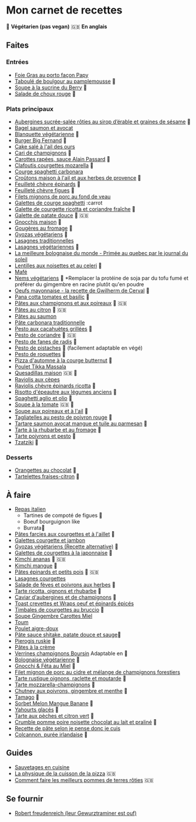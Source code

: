 
# Mon carnet de recettes

:carrot: **Végétarien (pas vegan)**  :gb: **En anglais**

## Faites
### Entrées
- [Foie Gras au porto façon Papy](https://github.com/adrian3d/chef-recipes/blob/master/Recettes/Foie%20gras%20au%20porto%20fa%C3%A7on%20Papy.md)
- [Taboulé de boulgour au pamplemousse](https://www.amandinecooking.com/taboule-de-boulgour-au-pamplemousse.html) :carrot:
- [Soupe à la sucrine du Berry](https://github.com/adrian3d/chef-recipes/blob/master/Recettes/Soupe%20%C3%A0%20la%20sucrine%20du%20Berry.md) :carrot:
- [Salade de choux rouge](https://www.youtube.com/watch?v=r3Gd2CNBmxk&list=PLTuTOLdBdcWEYV0Lo_UtOZVg3x-7Cd2FP&index=12) :carrot:

### Plats principaux
- [Aubergines sucrée-salée rôties au sirop d’érable et graines de sésame](https://madame.lefigaro.fr/recettes/aubergines-roties-au-sirop-derable-guacamole-sesame-181218-162669) :carrot:
- [Bagel saumon et avocat](https://plaisiretequilibre.wordpress.com/2015/03/04/bagels-saumon-fume-avocat-et-sauce-ciboulette-bataille-food-21/)
- [Blanquette végétarienne](https://www.youtube.com/watch?v=gMnfNY_9kiw) :carrot:
- [Burger Big Fernand](https://www.mangoandsalt.com/2015/11/06/portobello-burger-gourmet-vegetarien/) :carrot:
- [Cake salé à l'ail des ours](https://www.lacuisinedebernard.com/2021/04/cake-sale-a-lail-des-ours.html)
- [Cari de champignons](https://saveursetexperiences.blogspot.com/2017/07/cari-de-champignons-frais-la-creme-de.html) :carrot:
- [Carottes rapées, sauce Alain Passard](https://www.youtube.com/watch?v=dF0EkGoadtE) :carrot:
- [Clafoutis courgettes mozarella](https://piao.fr/2020/06/clafoutis-de-courgettes-mozzarella/) :carrot:
- [Courge spaghetti carbonara](https://github.com/adrian3d/chef-recipes/blob/master/Recettes/Courge%20spaghetti%20carbonara.md)
- [Croûtons maison à l'ail et aux herbes de provence](https://dubiodansmonbento.com/croutons-maison-a-lail-et-aux-herbes-de-provence/) :carrot:
- [Feuilleté chèvre épinards](https://youtu.be/Uz4iZm4nDPE) :carrot:
- [Feuilleté chèvre figues](https://www.mangoandsalt.com/2019/09/19/feuilletes-chevre-affine-figue-fraiche-miel-de-foret/) :carrot:
- [Filets mignons de porc au fond de veau](https://github.com/adrian3d/chef-recipes/blob/master/Recettes/Filets%20mignon%20de%20porc.md)
- [Galettes de courge spaghetti](https://www.ptitchef.com/recettes/entree/galettes-de-courge-spaghetti-aux-oignons-et-fromage-fid-553177) :carrot
- [Galette de courgette ricotta et coriandre fraîche](https://www.lacuisinedujardin.com/recette/galettes-de-courgette-ricotta-et-coriandre-fraiche) :carrot:
- [Galette de patate douce](https://thehappypear.ie/recipes/sweet-potato-fritter/) :carrot: :gb:
- [Gnocchis maison](https://www.cuisineaz.com/recettes/gnocchi-maison-56561.aspx) :carrot:
- [Gougères au fromage](https://youtu.be/jiNsg9XqrrM) :carrot:
- [Gyozas végétariens](https://youcookcuisine.com/recette/gyozas-vegetariens/) :carrot:
- [Lasagnes traditionnelles](https://www.facebook.com/watch/?v=802559823575740)
- [Lasagnes végétariennes](https://twitter.com/EvpokPadding/status/1142034982359228423) :carrot:
- [La meilleure bolognaise du monde - Primée au quebec par le journal du soleil](http://marieestdanssonassiette.blogspot.com/2013/08/sauce-bolognaise-primee-la-meilleure-au.html)
- [Lentilles aux noisettes et au celeri](https://www.laurentmariotte.com/creme-de-lentilles-celeri-et-noisettes/) :carrot:
- [Mafé](https://www.youtube.com/watch?v=9uDte-pIZ48)
- [Nems végétariens](https://www.cuisineaz.com/recettes/nems-vegetariens-101320.aspx) :carrot: *Remplacer la protéine de soja par du tofu fumé et préférer du gimgembre en racine plutôt qu'en poudre
- [Oeufs mayonnaise - la recette de Gwilherm de Cerval](https://www.lemonde.fr/les-recettes-du-monde/article/2020/03/06/l-uf-mayonnaise-la-recette-de-gwilherm-de-cerval_6032062_5324493.html) :carrot:
- [Pana cotta tomates et basilic](https://piao.fr/2020/07/une-recette-coloree-et-fraiche-pour-lete-panna-cotta-tomates-basilic/) :carrot:
- [Pâtes aux champignons et aux poireaux](https://youtu.be/H6r65SHkpVs?t=507) 🥕 :gb:
- [Pâtes au citron](https://prettysimplesweet.com/lemon-cilantro-pasta/) :carrot: :gb:
- [Pâtes au saumon](https://youtu.be/z8Yrwb-05Uc)
- [Pâte carbonara traditionnelle](https://youtu.be/99mmYGh7cZ8?t=282)
- [Pesto aux cacahuètes grillées](https://www.marieclaire.fr/cuisine/pates-au-pesto,1194401.asp) :carrot:
- [Pesto de coriandre](https://www.taste.com.au/recipes/coriander-pesto/775c1052-59c9-4121-b605-3f14335747fd) :carrot: :gb:
- [Pesto de fanes de radis](https://www.marmiton.org/recettes/recette_pesto-aux-fanes-de-radis_309981.aspx) :carrot:
- [Pesto de pistaches](https://www.youtube.com/watch?v=pR21oXmG3eI) :carrot: (facilement adaptable en végé)
- [Pesto de roquettes](https://youtu.be/AfVdtItAP_g) :carrot:
- [Pizza d'automne à la courge butternut](https://marinmamacooks.com/2015/11/fall-roasted-vegetable-pizza/) :carrot:
- [Poulet Tikka Massala](https://cuisine-addict.com/poulet-tikka-masala/)
- [Quesadillas maison](https://www.youtube.com/watch?v=ILb86PTrY28) :gb: :carrot:
- [Raviolis aux cèpes](https://www.cuisineactuelle.fr/recettes/raviolis-aux-cepes-sauce-foie-gras-198907)
- [Raviolis chèvre épinards ricotta](https://cahierdegourmandises.fr/raviolis-epinards-ricotta/) :carrot:
- [Risotto d'épeautre aux légumes anciens](https://www.cuisineaz.com/recettes/risotto-d-epeautre-aux-legumes-anciens-et-noisettes-95563.aspx) :carrot:
- [Spaghetti aglio et olio](https://www.mesinspirationsculinaires.com/article-spaghetti-aglio-e-olio-pates-a-lail-et-huile-dolive.html) :carrot:
- [Soupe à la tomate](https://www.youtube.com/watch?v=7BOOIqW9BQ4) :gb: :carrot:
- [Soupe aux poireaux et à l'ail](http://www.lesfoodies.com/val53/recette/soupe-tomates-poireaux-a-lail) :carrot:
- [Tagliatelles au pesto de poivron rouge](https://fr.chatelaine.com/recettes/pates-2/tagliatelles-au-pesto-de-poivron-rouge/) :carrot:
- [Tartare saumon avocat mangue et tuile au parmesan](https://cuisine.journaldesfemmes.fr/recette/356652-tartare-saumon-avocat-mangue-et-tuile-au-parmesan) :carrot:
- [Tarte à la rhubarbe et au fromage](https://chicfrigosansfric.com/recettes/cuisiner-rhubarbe-autrement) :carrot:
- [Tarte poivrons et pesto](http://www.lesfoodies.com/titelul/recette/tarte-poivrons-pesto) :carrot:
- [Tzatziki](https://www.papillesetpupilles.fr/2020/06/le-tzatziki-de-cyril-lignac.html/) :carrot:

### Desserts
- [Orangettes au chocolat](https://www.lemonde.fr/les-recettes-du-monde/article/2019/04/05/les-orangettes-au-chocolat-la-recette-facile-d-anne-xiradakis_5446261_5324493.html) :carrot:
- [Tartelettes fraises-citron](https://github.com/adrian3d/chef-recipes/blob/master/Recettes/Tartelettes%20fraises-citron.md) :carrot:

## À faire
- [Repas italien](https://www.youtube.com/watch?v=l5F9WfVRluM)
	- Tartines de compoté de figues 🥕
	- Boeuf bourguignon like
	- Burrata🥕
- [Pâtes farcies aux courgettes et à l'aillet](https://mamscook.com/2016/04/22/pates-farcies-aux-courgettes-et-a-laillet/) :carrot:
- [Galettes courgette et jambon](https://magazine.laruchequiditoui.fr/legumologie/pique-nique-galettes-courgettes/)
- [Gyozas végétariens (Recette alternative)](https://biancazapatka.com/en/vegetable-dumplings-vegan-gyoza/) :carrot:
- [Galettes de courgettes à la japonnaise](https://magazine.laruchequiditoui.fr/legumologie/courgette-a-toutes-sauces/galettes-de-courgettes-a-japonaise/) :carrot:
- [Kimchi ananas](https://insaneinthebrine.com/pineapple-kimchi-hotsauce/) :carrot: :gb:
- [Kimchi mangue](https://www.elle.fr/Elle-a-Table/Recettes-de-cuisine/Kimchi-de-mangue-3152044) :carrot:
- [Pâtes épinards et petits pois](https://www.youtube.com/watch?v=hsmEEXHrzBg) :carrot: :gb:
- [Lasagnes courgettes](https://piao.fr/2020/09/la-recette-du-jour-lasagnes-de-courgettes/)
- [Salade de fèves et poivrons aux herbes](https://www.papillesetpupilles.fr/2010/05/salade-de-feves-et-poivrons-aux-herbes.html/) :carrot:
- [Tarte ricotta, oignons et rhubarbe](https://magazine.laruchequiditoui.fr/la-rhubarbe-a-pile-ou-face/) :carrot:
- [Caviar d'aubergines et de champignons](https://cuisine.land/les-recettes-favotites-de-basanda-and-mummy/8008-recette-caviar-d-aubergine-aux-champignons.html) :carrot:
- [Toast crevettes et Wraps oeuf et épinards épicés](https://www.youtube.com/watch?v=0KAS_d2vQLU)
- [Timbales de courgettes au bruccio](https://www.facebook.com/Solembio45/photos/a.667718136653392/4064787506946421/) :carrot:
- [Soupe Gingembre Carottes Miel](https://chefsimon.com/gourmets/radisrose/recettes/soupe-de-carotte-miel-gingembre)
- [Toum](https://www.youtube.com/watch?v=zTw6-q2TrdY)
- [Poulet aigre-doux](https://cuisine.journaldesfemmes.fr/recette/318040-poulet-a-l-ananas-sauce-aigre-douce)
- [Pâte sauce shitake, patate douce et sauge](https://www.elle.fr/Elle-a-Table/Recettes-de-cuisine/Pates-aux-shiitakes-patate-douce-et-sauge-3729199):carrot:
- [Pierogis ruskie](https://lesdelicesdanais.net/2016/01/06/les-recettes-de-ma-grand-mere-les-pierogis-ruskie/) :carrot:
- [Pâtes à la crème](https://www.femina.fr/article/julie-andrieu-devoile-la-recette-de-sa-sauce-magique-pour-des-pates-incroyablement-gourmandes)
- [Verrines champignons Boursin](https://www.moigourmande.com/veloute-de-champignons-au-boursin/) Adaptable en :carrot:
- [Bolognaise végétarienne](https://github.com/adrian3d/chef-recipes) :carrot:
- [Gnocchi & Fêta au Miel](https://owiowifouettemoi.com/2021/12/07/gnocchi-feta-au-miel/) :carrot:
- [Filet mignon de porc au cidre et mélange de champignons forestiers](https://lespetitsplatsdechristopher.com/2021/05/09/filet-mignon-sauce-au-cidre-et-melange-de-champignons-forestiers/)
- [Tarte rustique oignons, raclette et moutarde](https://www.elle.fr/Elle-a-Table/Recettes-de-cuisine/Tarte-rustique-oignons-raclette-et-moutarde-3752853) :carrot:
- [Tarte mozzarella-champignons](https://www.elle.fr/Elle-a-Table/Recettes-de-cuisine/Tarte-mozzarella-champignons-3888132) :carrot:
- [Chutney aux poivrons, gingembre et menthe](https://www.ptitchef.com/recettes/autre/chutney-aux-poivrons-gingembre-et-menthe-fid-13045) :carrot:
- [Tamago](https://ohmonbento.com/ajitsuke-tamago-les-oeufs-pour-ramen/) :carrot:
- [Sorbet Melon Mangue Banane](https://www.100-vegetal.com/2016/07/3-recettes-fraiches-et-fruitees.html) :carrot:
- [Yahourts glacés](https://www.youtube.com/watch?v=LEnr6h37e6Q) :carrot:
- [Tarte aux pèches et citron vert](https://www.papillesetpupilles.fr/2018/07/tarte-aux-peches-citron-vert-et-romarin-yotam-ottolenghi.html/) :carrot:
- [Crumble pomme poire noisette chocolat au lait et praliné](https://lacuisinedebernard.com/crumble-pomme-poire-noisette-chocolat-au-lait-et-praline) :carrot: 
- [Recette de pâte selon je pense donc je cuis](https://jepensedoncjecuis.com/2022/10/une-pate-a-tarte-rapide-et-vraiment-bonne.html)
- [Colcannon, purée irlandaise](https://www.papillesetpupilles.fr/2010/10/colcannon-puree-irlandaise.html/) :carrot:

## Guides
- [Sauvetages en cuisine](https://magazine.laruchequiditoui.fr/sauvetages-en-cuisine/)
- [La physique de la cuisson de la pizza](https://arxiv.org/ftp/arxiv/papers/1806/1806.08790.pdf) :gb:
- [Comment faire les meilleurs pommes de terres rôties](https://www.seriouseats.com/the-food-lab-the-best-roast-potatoes-ever) :gb:

## Se fournir

- [Robert freudenreich (leur Gewurztraminer est ouf)](http://www.robert-freudenreich-et-fils.com/)
